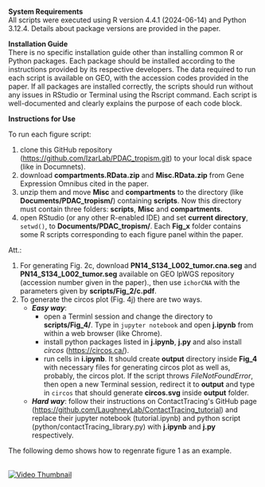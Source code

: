 **System Requirements**<br>
All scripts were executed using R version 4.4.1 (2024-06-14) and Python 3.12.4. Details about package versions are provided in the paper.

**Installation Guide**<br>
There is no specific installation guide other than installing common R or Python packages. Each package should be installed according to the instructions provided by its respective developers. The data required to run each script is available on GEO, with the accession codes provided in the paper. If all packages are installed correctly, the scripts should run without any issues in RStudio or Terminal using the Rscript command. Each script is well-documented and clearly explains the purpose of each code block.

**Instructions for Use**<br>

To run each figure script:
1. clone this GitHub repository  (https://github.com/IzarLab/PDAC_tropism.git) to your local disk space (like in Documnets).
2. download **compartments.RData.zip** and **Misc.RData.zip** from Gene Expression Omnibus cited in the paper.
3. unzip them and move **Misc** and **compartments** to the directory (like **Documents/PDAC_tropism/**) containing **scripts**. Now this directory must contain three folders: **scripts**, **Misc** and **compartments**.
4. open RStudio (or any other R-enabled IDE) and set **current directory**, `setwd()`, to **Documents/PDAC_tropism/**. Each **Fig_x** folder contains some R scripts corresponding to each figure panel within the paper.

Att.:
1. For generating Fig. 2c, download **PN14_S134_L002_tumor.cna.seg** and **PN14_S134_L002_tumor.seg** available on GEO lpWGS repository (accession number given in the paper)., then use `ichorCNA` with the parameters given by **scripts/Fig_2/c.pdf**.
2. To generate the circos plot (Fig. 4j) there are two ways.
   - **_Easy way_**:  
     - open a Terminl session and change the directory to **scripts/Fig_4/**. Type in `jupyter notebook` and open **j.ipynb** from within a web browser (like Chrome).  
     - install python packages listed in **j.ipynb**, **j.py** and also install _circos_ (https://circos.ca/).  
     - run cells in **i.ipynb**. It should create **output** directory inside **Fig_4** with necessary files for generating circos plot as well as, probably, the circos plot. If the script throws _FileNotFoundError_, then open a new Terminal session, redirect it to **output** and type in `circos` that should generate **circos.svg** inside **output** folder.  
   - **_Hard way_**: follow their instructions on ContactTracing's GitHub page (https://github.com/LaughneyLab/ContactTracing_tutorial) and replace their jupyter notebook (tutorial.ipynb) and python script (python/contactTracing_library.py) with **j.ipynb** and **j.py** respectively.

The following demo shows how to regenrate figure 1 as an example.<br><br>

[![Video Thumbnail](https://img.youtube.com/vi/zvmdHKROiBA/0.jpg)](https://www.youtube.com/watch?v=zvmdHKROiBA)
